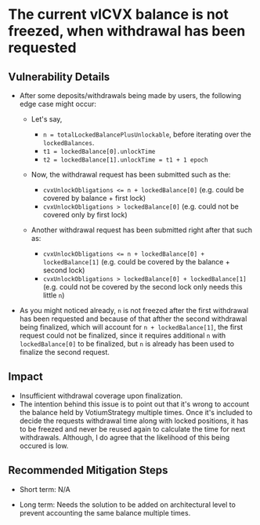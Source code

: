 # The current vlCVX balance is not freezed, when withdrawal has been requested

## Vulnerability Details
* After some deposits/withdrawals being made by users, the following edge case might occur: 
  * Let's say, 
    * `n = totalLockedBalancePlusUnlockable`, before iterating over the `lockedBalances`. 
    * `t1 = lockedBalance[0].unlockTime`
    * `t2 = lockedBalance[1].unlockTime = t1 + 1 epoch`
  
  * Now, the withdrawal request has been submitted such as the:
    * `cvxUnlockObligations <= n + lockedBalance[0]` (e.g. could be covered by balance + first lock)
    * `cvxUnlockObligations > lockedBalance[0]` (e.g. could not be covered only by first lock)

  * Another withdrawal request has been submitted right after that such as:
    * `cvxUnlockObligations <= n + lockedBalance[0] + lockedBalance[1]` (e.g. could be covered by the balance + second lock)
    * `cvxUnlockObligations > lockedBalance[0] + lockedBalance[1]`(e.g. could not be covered by the second lock only needs this little `n`)


* As you might noticed already, `n` is not freezed after the first withdrawal has been requested and because of that afther the second withdrawal being finalized, which will account for `n + lockedBalance[1]`, the first request could not be finalized, since it requires additional `n` with `lockedBalance[0]` to be finalized, but `n` is already has been used to finalize the second request. 

## Impact
* Insufficient withdrawal coverage upon finalization. 
* The intention behind this issue is to point out that it's wrong to account the balance held by VotiumStrategy multiple times. Once it's included to decide the requests withdrawal time along with locked positions, it has to be freezed and never be reused again to calculate the time for next withdrawals. Although, I do agree that the likelihood of this being occured is low.


## Recommended Mitigation Steps
- Short term: N/A
    
- Long term: Needs the solution to be added on architectural level to prevent accounting the same balance multiple times. 